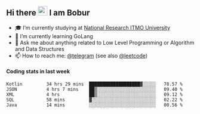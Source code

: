 ## Hi there <img src="https://media.giphy.com/media/hvRJCLFzcasrR4ia7z/giphy.gif" width="25px" height="25px"> I am Bobur

- :mortar_board: I’m currently studying at [National Research ITMO University](https://itmo.ru/)
- :seedling: I’m currently learning GoLang
- :speech_balloon: Ask me about anything related to Low Level Programming or Algorithm and Data Structures
- :mailbox: How to reach me: [@telegram](https://t.me/octoant) (see also [@leetcode](https://leetcode.com/octoant/))    

#### Coding stats in last week

<!--START_SECTION:waka-->

```text
Kotlin         34 hrs 29 mins  ███████████████████▓░░░░░   78.57 %
JSON           4 hrs 7 mins    ██▒░░░░░░░░░░░░░░░░░░░░░░   09.40 %
XML            4 hrs           ██▒░░░░░░░░░░░░░░░░░░░░░░   09.12 %
SQL            58 mins         ▓░░░░░░░░░░░░░░░░░░░░░░░░   02.22 %
Java           14 mins         ░░░░░░░░░░░░░░░░░░░░░░░░░   00.56 %
```

<!--END_SECTION:waka-->
